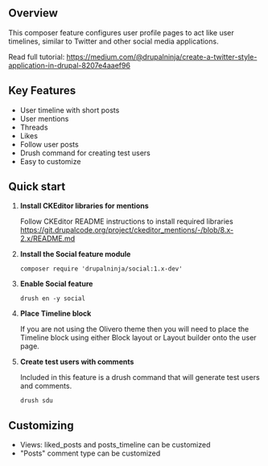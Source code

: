## Overview
This composer feature configures user profile pages to act like user timelines,
similar to Twitter and other social media applications.

Read full tutorial:
https://medium.com/@drupalninja/create-a-twitter-style-application-in-drupal-8207e4aaef96

## Key Features
- User timeline with short posts
- User mentions
- Threads
- Likes
- Follow user posts
- Drush command for creating test users
- Easy to customize

## Quick start

1. **Install CKEditor libraries for mentions**

   Follow CKEditor README instructions to install required libraries
   https://git.drupalcode.org/project/ckeditor_mentions/-/blob/8.x-2.x/README.md

2. **Install the Social feature module**

   ```shell
   composer require 'drupalninja/social:1.x-dev'
   ```

3. **Enable Social feature**

   ```shell
   drush en -y social
   ```

4. **Place Timeline block**

   If you are not using the Olivero theme then you will need to
   place the Timeline block using either Block layout or Layout builder
   onto the user page.

5. **Create test users with comments**

   Included in this feature is a drush command that will generate test
   users and comments.
   ```shell
   drush sdu
   ```

## Customizing

- Views: liked_posts and posts_timeline can be customized
- "Posts" comment type can be customized
